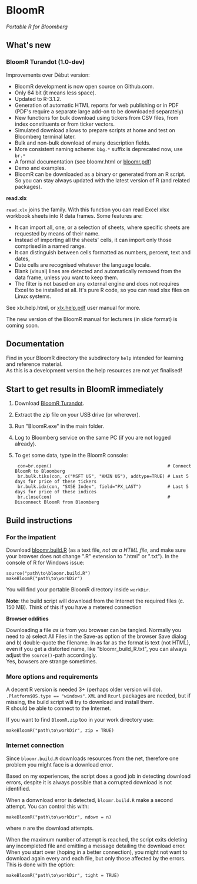 BloomR
======

*Portable R for Bloomberg*


What's new
----------

### BloomR Turandot (1.0-dev)

Improvements over Début version:

- BloomR development is now open source on Github.com.
- Only 64 bit (it means less space).
- Updated to R-3.1.2.
- Generation of automatic HTML reports for web publishing or in PDF (PDF's require a separate large add-on to be downloaded separately)
- New functions for bulk download using tickers from CSV files, from index constituents or from ticker vectors.
- Simulated download allows to prepare scripts at home and test on Bloomberg terminal later.
- Bulk and non-bulk download of many description fields.
- More consistent naming scheme: `bbg.*` suffix is deprecated now, use `br.*`
- A formal documentation (see bloomr.html or [bloomr.pdf](https://github.com/AntonioFasano/BloomR/blob/master/bloomr.pdf?raw=true))
- Demo and examples.
- BloomR can be downloaded as a binary or generated from an R script. So you can stay always updated with the latest version of R (and related packages).


__read.xlx__

`read.xlx` joins the family. With this function you can read Excel xlsx workbook sheets into R data frames.  Some features are:

* It can import all, one, or a selection of sheets, where specific sheets are requested by means of their name.
* Instead of importing all the sheets' cells, it can import only those comprised in a named range.
* It can distinguish between cells formatted as numbers, percent, text and dates,
* Date cells are recognised  whatever the language locale. 
* Blank (visual) lines are detected and automatically removed from the data frame, unless you want to keep them.
* The filter is not based on any external engine and does not requires Excel to be installed at all. It's pure R code, so you can read xlsx files on Linux systems. 

See xlx.help.html, or [xlx.help.pdf](https://github.com/AntonioFasano/BloomR/blob/master/xlx.help.pdf?raw=true) user manual for more.

The new version of the BloomR manual for lecturers (in slide format) is coming soon. 
 
 
Documentation
-------------

Find in your BloomR directory the subdirectory `help` intended for learning and reference material.  
As this is a development version the help resources are not yet finalised!

Start to get results in BloomR immediately 
----------------------------------------

1. Download [BloomR Turandot](https://www.sugarsync.com/pf/D9604848_697_6715279040").
2. Extract the zip file on your USB drive (or wherever).
3. Run "BloomR.exe" in the main folder.
4. Log to Bloomberg service on the same PC (if you are not logged already).
5. To get some data, type in the BloomR console:

        con=br.open()                                            # Connect BloomR to Bloomberg
        br.bulk.tiks(con, c("MSFT US", "AMZN US"), addtype=TRUE) # Last 5 days for price of these tickers 
        br.bulk.idx(con, "SX5E Index", field="PX_LAST")          # Last 5 days for price of these indices
        br.close(con)                                            # Disconnect BloomR from Bloomberg



Build instructions
------------------

### For the impatient

Download [bloomr.build.R](https://raw.githubusercontent.com/AntonioFasano/BloomR/master/bloomr.build.R) (as a text file, *not as a HTML file*, and make sure your browser does not change ".R" extension to ".html" or ".txt"). In the console of R for Windows issue:

	source("path\to\bloomr.build.R")
	makeBloomR("path\to\workDir")


You will find your portable BloomR directory  inside `workDir`.


__Note__: the build script will download from the Internet the required files (c. 150 MB). Think of this if you have a metered connection 


**Browser oddities**

Downloading a file _as is_  from you browser can be tangled. Normally you need to a) select  All Files in the Save-as option of the browser Save dialog and b)   double-quote the filename. In as far as the format is text (not HTML), even if you get a distorted name, like "bloomr_build_R.txt", you can always adjust the `source()`-path accordingly.   
Yes, bowsers are strange sometimes. 


### More options and requirements

A decent R version is needed 3+ (perhaps older version will do).  
`.Platform$OS.type == "windows"`. `XML` and `Rcurl` packages are needed, but if missing, the build script will try to download and install them.  
R should be able to connect to the Internet.

If you want to find  `BloomR.zip` too in your work directory use:

	makeBloomR("path\to\workDir", zip = TRUE)


### Internet connection 

Since `bloomr.build.R` downloads resources  from the net, therefore one problem you might face is a download error.

Based on my experiences, the script does a good job in detecting download errors, despite it is always  possible that a corrupted download is not identified.

When a donwnload error is  detected,  `bloomr.build.R` make a second attempt. You can control this with:

	makeBloomR("path\to\workDir", ndown = n)

where _n_ are the download attempts.

When the maximum number of attempt is reached, the script exits deleting any incompleted file and emitting a message detailing the download error.  
When you start over (hoping in a better connection), you might not want to download again every and each file, but only those affected by the errors. This is done with the option: 


	makeBloomR("path\to\workDir", tight = TRUE)



    
<!-- Local Variables: -->
<!-- mode: markdown -->
<!-- End: -->

<!--  LocalWords:  BloomR Bloomberg CSV
 -->
